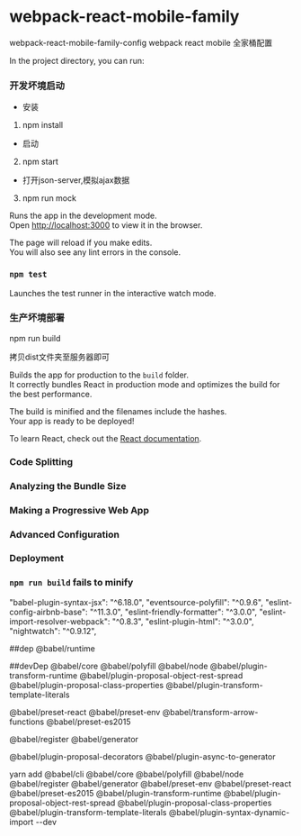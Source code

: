 # webpack-react-mobile-family
webpack-react-mobile-family-config
webpack react mobile 全家桶配置


In the project directory, you can run:

### 开发坏境启动
* 安装 
1. npm install
* 启动
2. npm start
* 打开json-server,模拟ajax数据
3. npm run mock 

Runs the app in the development mode.<br>
Open [http://localhost:3000](http://localhost:3000) to view it in the browser.

The page will reload if you make edits.<br>
You will also see any lint errors in the console.

### `npm test`

Launches the test runner in the interactive watch mode.<br>

### 生产坏境部署
npm run build

拷贝dist文件夹至服务器即可

Builds the app for production to the `build` folder.<br>
It correctly bundles React in production mode and optimizes the build for the best performance.

The build is minified and the filenames include the hashes.<br>
Your app is ready to be deployed!



To learn React, check out the [React documentation](https://reactjs.org/).

### Code Splitting

### Analyzing the Bundle Size


### Making a Progressive Web App


### Advanced Configuration


### Deployment


### `npm run build` fails to minify

"babel-plugin-syntax-jsx": "^6.18.0",
"eventsource-polyfill": "^0.9.6",
"eslint-config-airbnb-base": "^11.3.0",
"eslint-friendly-formatter": "^3.0.0",
"eslint-import-resolver-webpack": "^0.8.3",
"eslint-plugin-html": "^3.0.0",
"nightwatch": "^0.9.12",

##dep
@babel/runtime

##devDep
@babel/core
@babel/polyfill
@babel/node
@babel/plugin-transform-runtime
@babel/plugin-proposal-object-rest-spread
@babel/plugin-proposal-class-properties
@babel/plugin-transform-template-literals

@babel/preset-react
@babel/preset-env
@babel/transform-arrow-functions
@babel/preset-es2015

@babel/register
@babel/generator




@babel/plugin-proposal-decorators
@babel/plugin-async-to-generator

yarn add  @babel/cli @babel/core @babel/polyfill @babel/node @babel/register @babel/generator @babel/preset-env @babel/preset-react @babel/preset-es2015 @babel/plugin-transform-runtime @babel/plugin-proposal-object-rest-spread @babel/plugin-proposal-class-properties @babel/plugin-transform-template-literals  @babel/plugin-syntax-dynamic-import --dev